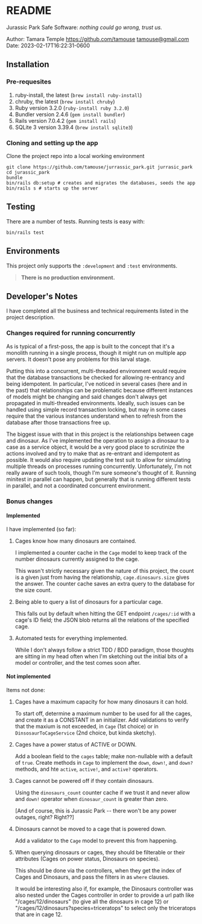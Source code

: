 # README

Jurassic Park Safe Software: _nothing could go wrong, trust us._

Author: Tamara Temple <https://github.com/tamouse> <tamouse@gmail.com>
Date: 2023-02-17T16:22:31-0600

## Installation

### Pre-requesites ###

  1. ruby-install, the latest (`brew install ruby-install`)
  2. chruby, the latest (`brew install chruby`)
  3. Ruby version 3.2.0 (`ruby-install ruby 3.2.0`)
  4. Bundler version 2.4.6 (`gem install bundler`)
  5. Rails version 7.0.4.2 (`gem install rails`)
  6. SQLite 3 version 3.39.4 (`brew install sqlite3`)

### Cloning and setting up the app ###

Clone the project repo into a local working environment

    git clone https://github.com/tamouse/jurrassic_park.git jurrasic_park
    cd jurassic_park
    bundle
    bin/rails db:setup # creates and migrates the databases, seeds the app
    bin/rails s # starts up the server 
    
## Testing ##

There are a number of tests. Running tests is easy with:

    bin/rails test
    
## Environments ##

This project only supports the `:development` and `:test` environments.

> **There is no production environment.**

## Developer's Notes ##

I have completed all the business and technical requirements listed in the project description.

### Changes required for running concurrently ###

As is typical of a first-poss, the app is built to the concept that it's a monolith running in a single process, though it might run on multiple app servers. It doesn't pose any problems for this larval stage.

Putting this into a concurrent, multi-threaded environment would require that the database transactions be checked for allowing re-entrancy and being idempotent. In particular, I've noticed in several cases (here and in the past) that relationships can be problematic because different instances of models might be changing and said changes don't always get propagated in multi-threaded environments. Ideally, such issues can be handled using simple record transaction locking, but may in some cases require that the various instances understand when to refresh from the database after those transactions free up.

The biggest issue with that in this project is the relationships between cage and dinosaur. As I've implemented the operation to assign a dinosaur to a case as a service object, it would be a very good place to scrutinize the actions involved and try to make that as re-entrant and idempotent as possible. It would also require updating the test suit to allow for simulating multiple threads on processes running concurrently. Unfortunately, I'm not really aware of such tools, though I'm sure someone's thought of it. Running minitest in parallel can happen, but generally that is running different tests in parallel, and not a coordinated concurrent environment.

### Bonus changes ###

#### Implemented ####

I have implemented (so far):
  1. Cages know how many dinosaurs are contained. 
     
     I implemented a counter cache in the `Cage` model to keep track of the number dinosaurs currently assigned to the cage. 
     
     This wasn't strictly necessary given the nature of this project, the count is a given just from having the relationship, `cage.dinosaurs.size` gives the answer. The counter cache saves an extra query to the database 
     for the size count.
  2. Being able to query a list of dinosaurs for a particular cage. 
     
     This falls out by default when hitting the GET endpoint `/cages/:id` with a cage's ID field; the JSON blob returns all the relations of the specified cage.
  3. Automated tests for everything implemented. 
     
     While I don't always follow a strict TDD / BDD paradigm, those thoughts are sitting in my head often when I'm sketching out the initial bits of a model or controller, and the test comes soon after.
  
#### Not implemented ####

Items not done:
  1. Cages have a maximum capacity for how many dinosaurs it can hold. 
    
     To start off, determine a maximum number to be used for all the cages, and create it as a CONSTANT in an initializer. Add validations to verify that the maxium is not exceeded, in `Cage` (1st choice) or in `DinsosaurToCageService` (2nd choice, but kinda sketchy).
  2. Cages have a power status of ACTIVE or DOWN. 
      
     Add a boolean field to the `cages` table; make non-nullable with a default of `true`. Create methods in `Cage` to implement the `down`, `down!`, and `down?` methods, and hte `active`, `active!`, and `active?` operators.
  3. Cages cannot be powered off if they contain dinosaurs. 
      
     Using the `dinosaurs_count` counter cache if we trust it and never allow and `down!` operator when `dinosaur_count` is greater than zero.   
     
     [And of course, this is Jurassic Park -- there won't be any power outages, right? Right??]
  4. Dinosaurs cannot be moved to a cage that is powered down. 

     Add a validator to the `Cage` model to prevent this from happening.
  5. When querying dinosaurs or cages, they should be filterable or their attributes (Cages on power status, Dinosaurs on species). 
      
     This should be done via the controllers, when they get the index of Cages and Dinosaurs, and pass the filters in as `where` clauses. 
     
     It would be interesting also if, for example, the Dinosaurs controller was also nested under the Cages controller in order to provide a url path like "/cages/12/dinosaurs" (to give all the dinosaurs in cage 12) or "/cages/12/dinosaurs?species=triceratops" to select only the triceratops that are in cage 12.
